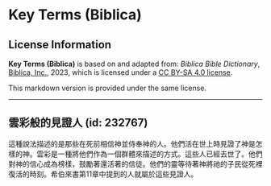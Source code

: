 # Key Terms (Biblica)

## License Information

**Key Terms (Biblica)** is based on and adapted from: _Biblica Bible Dictionary_, [Biblica, Inc.](https://www.biblica.com/), 2023, which is licensed under a [CC BY-SA 4.0 license](https://creativecommons.org/licenses/by-sa/4.0/legalcode.en).

This markdown version is provided under the same license.



--------------------------------

## 雲彩般的見證人 (id: 232767)

這種說法描述的是那些在死前相信神並侍奉神的人。他們活在世上時見證了神是怎樣的神。雲彩是一種將他們作為一個群體來描述的方式。這些人已經去世了。他們對神的信心成為榜樣，鼓勵著還活著的信徒。他們的靈等待著神將祂的子民從死裡復活的時刻。希伯來書第11章中提到的人就屬於這些見證人。


